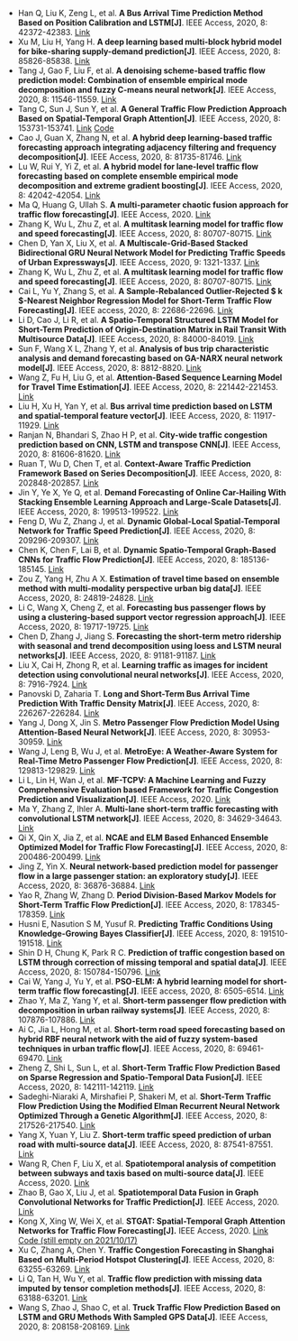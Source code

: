 * Han Q, Liu K, Zeng L, et al. <b>A Bus Arrival Time Prediction Method Based on Position Calibration and LSTM[J]</b>. IEEE Access, 2020, 8: 42372-42383. [Link](https://ieeexplore.ieee.org/abstract/document/9015964/)
* Xu M, Liu H, Yang H. <b>A deep learning based multi-block hybrid model for bike-sharing supply-demand prediction[J]</b>. IEEE Access, 2020, 8: 85826-85838. [Link](https://ieeexplore.ieee.org/abstract/document/9066970/)
* Tang J, Gao F, Liu F, et al. <b>A denoising scheme-based traffic flow prediction model: Combination of ensemble empirical mode decomposition and fuzzy C-means neural network[J]</b>. IEEE Access, 2020, 8: 11546-11559. [Link](https://ieeexplore.ieee.org/abstract/document/8950080/)
* Tang C, Sun J, Sun Y, et al. <b>A General Traffic Flow Prediction Approach Based on Spatial-Temporal Graph Attention[J]</b>. IEEE Access, 2020, 8: 153731-153741. [Link](https://ieeexplore.ieee.org/abstract/document/9173702/) [Code](https://github.com/sam101340/GAGCN-BC-20200720)
* Cao J, Guan X, Zhang N, et al. <b>A hybrid deep learning-based traffic forecasting approach integrating adjacency filtering and frequency decomposition[J]</b>. IEEE Access, 2020, 8: 81735-81746. [Link](https://ieeexplore.ieee.org/abstract/document/9082612/)
* Lu W, Rui Y, Yi Z, et al. <b>A hybrid model for lane-level traffic flow forecasting based on complete ensemble empirical mode decomposition and extreme gradient boosting[J]</b>. IEEE Access, 2020, 8: 42042-42054. [Link](https://ieeexplore.ieee.org/abstract/document/9018033/)
* Ma Q, Huang G, Ullah S. <b>A multi-parameter chaotic fusion approach for traffic flow forecasting[J]</b>. IEEE Access, 2020. [Link](https://ieeexplore.ieee.org/abstract/document/9290037/)
* Zhang K, Wu L, Zhu Z, et al. <b>A multitask learning model for traffic flow and speed forecasting[J]</b>. IEEE Access, 2020, 8: 80707-80715. [Link](https://ieeexplore.ieee.org/abstract/document/9080108/)
* Chen D, Yan X, Liu X, et al. <b>A Multiscale-Grid-Based Stacked Bidirectional GRU Neural Network Model for Predicting Traffic Speeds of Urban Expressways[J]</b>. IEEE Access, 2020, 9: 1321-1337. [Link](https://ieeexplore.ieee.org/abstract/document/9241844/)
* Zhang K, Wu L, Zhu Z, et al. <b>A multitask learning model for traffic flow and speed forecasting[J]</b>. IEEE Access, 2020, 8: 80707-80715. [Link](https://ieeexplore.ieee.org/abstract/document/9080108/)
* Cai L, Yu Y, Zhang S, et al. <b>A Sample-Rebalanced Outlier-Rejected $ k $-Nearest Neighbor Regression Model for Short-Term Traffic Flow Forecasting[J]</b>. IEEE access, 2020, 8: 22686-22696. [Link](https://ieeexplore.ieee.org/abstract/document/8974286/)
* Li D, Cao J, Li R, et al. <b>A Spatio-Temporal Structured LSTM Model for Short-Term Prediction of Origin-Destination Matrix in Rail Transit With Multisource Data[J]</b>. IEEE Access, 2020, 8: 84000-84019. [Link](https://ieeexplore.ieee.org/abstract/document/9085388/)
* Sun F, Wang X L, Zhang Y, et al. <b>Analysis of bus trip characteristic analysis and demand forecasting based on GA-NARX neural network model[J]</b>. IEEE Access, 2020, 8: 8812-8820. [Link](https://ieeexplore.ieee.org/abstract/document/8951178/)
* Wang Z, Fu H, Liu G, et al. <b>Attention-Based Sequence Learning Model for Travel Time Estimation[J]</b>. IEEE Access, 2020, 8: 221442-221453. [Link](https://ieeexplore.ieee.org/abstract/document/9284449/)
* Liu H, Xu H, Yan Y, et al. <b>Bus arrival time prediction based on LSTM and spatial-temporal feature vector[J]</b>. IEEE Access, 2020, 8: 11917-11929. [Link](https://ieeexplore.ieee.org/abstract/document/8954709/)
* Ranjan N, Bhandari S, Zhao H P, et al. <b>City-wide traffic congestion prediction based on CNN, LSTM and transpose CNN[J]</b>. IEEE Access, 2020, 8: 81606-81620. [Link](https://ieeexplore.ieee.org/abstract/document/9082667/)
* Ruan T, Wu D, Chen T, et al. <b>Context-Aware Traffic Prediction Framework Based on Series Decomposition[J]</b>. IEEE Access, 2020, 8: 202848-202857. [Link](https://ieeexplore.ieee.org/abstract/document/9252095/)
* Jin Y, Ye X, Ye Q, et al. <b>Demand Forecasting of Online Car-Hailing With Stacking Ensemble Learning Approach and Large-Scale Datasets[J]</b>. IEEE Access, 2020, 8: 199513-199522. [Link](https://ieeexplore.ieee.org/abstract/document/9241846/)
* Feng D, Wu Z, Zhang J, et al. <b>Dynamic Global-Local Spatial-Temporal Network for Traffic Speed Prediction[J]</b>. IEEE Access, 2020, 8: 209296-209307. [Link](https://ieeexplore.ieee.org/abstract/document/9261496)
* Chen K, Chen F, Lai B, et al. <b>Dynamic Spatio-Temporal Graph-Based CNNs for Traffic Flow Prediction[J]</b>. IEEE Access, 2020, 8: 185136-185145. [Link](https://ieeexplore.ieee.org/document/9207934)
* Zou Z, Yang H, Zhu A X. <b>Estimation of travel time based on ensemble method with multi-modality perspective urban big data[J]</b>. IEEE Access, 2020, 8: 24819-24828. [Link](https://ieeexplore.ieee.org/abstract/document/8978644/)
* Li C, Wang X, Cheng Z, et al. <b>Forecasting bus passenger flows by using a clustering-based support vector regression approach[J]</b>. IEEE Access, 2020, 8: 19717-19725. [Link](https://ieeexplore.ieee.org/abstract/document/8963628/)
* Chen D, Zhang J, Jiang S. <b>Forecasting the short-term metro ridership with seasonal and trend decomposition using loess and LSTM neural networks[J]</b>. IEEE Access, 2020, 8: 91181-91187. [Link](https://ieeexplore.ieee.org/abstract/document/9094173/)
* Liu X, Cai H, Zhong R, et al. <b>Learning traffic as images for incident detection using convolutional neural networks[J]</b>. IEEE Access, 2020, 8: 7916-7924. [Link](https://ieeexplore.ieee.org/abstract/document/8951106/)
* Panovski D, Zaharia T. <b>Long and Short-Term Bus Arrival Time Prediction With Traffic Density Matrix[J]</b>. IEEE Access, 2020, 8: 226267-226284. [Link](https://ieeexplore.ieee.org/abstract/document/9291488/)
* Yang J, Dong X, Jin S. <b>Metro Passenger Flow Prediction Model Using Attention-Based Neural Network[J]</b>. IEEE Access, 2020, 8: 30953-30959. [Link](https://ieeexplore.ieee.org/abstract/document/8995482/)
* Wang J, Leng B, Wu J, et al. <b>MetroEye: A Weather-Aware System for Real-Time Metro Passenger Flow Prediction[J]</b>. IEEE Access, 2020, 8: 129813-129829. [Link](https://ieeexplore.ieee.org/abstract/document/9133570/)
* Li L, Lin H, Wan J, et al. <b>MF-TCPV: A Machine Learning and Fuzzy Comprehensive Evaluation based Framework for Traffic Congestion Prediction and Visualization[J]</b>. IEEE Access, 2020. [Link](https://ieeexplore.ieee.org/abstract/document/9288672/)
* Ma Y, Zhang Z, Ihler A. <b>Multi-lane short-term traffic forecasting with convolutional LSTM network[J]</b>. IEEE Access, 2020, 8: 34629-34643. [Link](https://ieeexplore.ieee.org/abstract/document/9000828/)
* Qi X, Qin X, Jia Z, et al. <b>NCAE and ELM Based Enhanced Ensemble Optimized Model for Traffic Flow Forecasting[J]</b>. IEEE Access, 2020, 8: 200486-200499. [Link](https://ieeexplore.ieee.org/abstract/document/9244097/)
* Jing Z, Yin X. <b>Neural network-based prediction model for passenger flow in a large passenger station: an exploratory study[J]</b>. IEEE Access, 2020, 8: 36876-36884. [Link](https://ieeexplore.ieee.org/abstract/document/8985339/)
* Yao R, Zhang W, Zhang D. <b>Period Division-Based Markov Models for Short-Term Traffic Flow Prediction[J]</b>. IEEE Access, 2020, 8: 178345-178359. [Link](https://ieeexplore.ieee.org/abstract/document/9210061/)
* Husni E, Nasution S M, Yusuf R. <b>Predicting Traffic Conditions Using Knowledge-Growing Bayes Classifier[J]</b>. IEEE Access, 2020, 8: 191510-191518. [Link](https://ieeexplore.ieee.org/abstract/document/9229400/)
* Shin D H, Chung K, Park R C. <b>Prediction of traffic congestion based on LSTM through correction of missing temporal and spatial data[J]</b>. IEEE Access, 2020, 8: 150784-150796. [Link](https://ieeexplore.ieee.org/abstract/document/9166475/)
* Cai W, Yang J, Yu Y, et al. <b>PSO-ELM: A hybrid learning model for short-term traffic flow forecasting[J]</b>. IEEE access, 2020, 8: 6505-6514. [Link](https://ieeexplore.ieee.org/abstract/document/8949498/)
* Zhao Y, Ma Z, Yang Y, et al. <b>Short-term passenger flow prediction with decomposition in urban railway systems[J]</b>. IEEE Access, 2020, 8: 107876-107886. [Link](https://ieeexplore.ieee.org/abstract/document/9109303/)
* Ai C, Jia L, Hong M, et al. <b>Short-term road speed forecasting based on hybrid RBF neural network with the aid of fuzzy system-based techniques in urban traffic flow[J]</b>. IEEE Access, 2020, 8: 69461-69470. [Link](https://ieeexplore.ieee.org/abstract/document/9058635/)
* Zheng Z, Shi L, Sun L, et al. <b>Short-Term Traffic Flow Prediction Based on Sparse Regression and Spatio-Temporal Data Fusion[J]</b>. IEEE Access, 2020, 8: 142111-142119. [Link](https://ieeexplore.ieee.org/abstract/document/9152820/)
* Sadeghi-Niaraki A, Mirshafiei P, Shakeri M, et al. <b>Short-Term Traffic Flow Prediction Using the Modified Elman Recurrent Neural Network Optimized Through a Genetic Algorithm[J]</b>. IEEE Access, 2020, 8: 217526-217540. [Link](https://ieeexplore.ieee.org/abstract/document/9264120/)
* Yang X, Yuan Y, Liu Z. <b>Short-term traffic speed prediction of urban road with multi-source data[J]</b>. IEEE Access, 2020, 8: 87541-87551. [Link](https://ieeexplore.ieee.org/abstract/document/9091328/)
* Wang R, Chen F, Liu X, et al. <b>Spatiotemporal analysis of competition between subways and taxis based on multi-source data[J]</b>. IEEE Access, 2020. [Link](https://ieeexplore.ieee.org/abstract/document/9294005/)
* Zhao B, Gao X, Liu J, et al. <b>Spatiotemporal Data Fusion in Graph Convolutional Networks for Traffic Prediction[J]</b>. IEEE Access, 2020. [Link](https://ieeexplore.ieee.org/document/9076005)
* Kong X, Xing W, Wei X, et al. <b>STGAT: Spatial-Temporal Graph Attention Networks for Traffic Flow Forecasting[J].</b> IEEE Access, 2020. [Link](https://ieeexplore.ieee.org/document/9146162) [Code (still empty on 2021/10/17)](https://github.com/xyk0058/STGAT)
* Xu C, Zhang A, Chen Y. <b>Traffic Congestion Forecasting in Shanghai Based on Multi-Period Hotspot Clustering[J]</b>. IEEE Access, 2020, 8: 63255-63269. [Link](https://ieeexplore.ieee.org/abstract/document/9046824/)
* Li Q, Tan H, Wu Y, et al. <b>Traffic flow prediction with missing data imputed by tensor completion methods[J]</b>. IEEE Access, 2020, 8: 63188-63201. [Link](https://ieeexplore.ieee.org/abstract/document/9051806/)
* Wang S, Zhao J, Shao C, et al. <b>Truck Traffic Flow Prediction Based on LSTM and GRU Methods With Sampled GPS Data[J]</b>. IEEE Access, 2020, 8: 208158-208169. [Link](https://ieeexplore.ieee.org/abstract/document/9261497/)